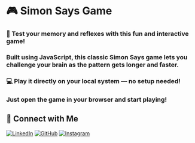 # 🎮 Simon Says Game

### 🔹 Test your memory and reflexes with this fun and interactive game!
### Built using JavaScript, this classic Simon Says game lets you challenge your brain as the pattern gets longer and faster.

### 💻 Play it directly on your local system — no setup needed!
### Just open the game in your browser and start playing!
<!-- ## 🖼️ Preview
![App Screenshot](https://your-image-link.com/preview.png) -->

## 🔗 Connect with Me

[![LinkedIn](https://img.shields.io/badge/LinkedIn-blue?logo=linkedin&logoColor=white)](https://linkedin.com/in/albenus-murmu-339ba128a)
[![GitHub](https://img.shields.io/badge/GitHub-black?logo=github&logoColor=white)](https://github.com/albenusmurmu)
[![Instagram](https://img.shields.io/badge/Instagram-E4405F?logo=instagram&logoColor=white)](https://instagram.com/albenus.pieter)
